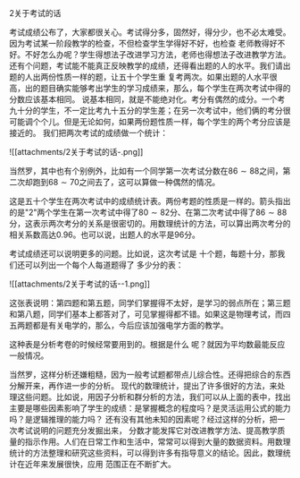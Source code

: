 2关于考试的话

考试成绩公布了，大家都很关心。考试得分多，固然好，得分少，也不必太难受。因为考试某一阶段教学的检查，不但检查学生学得好不好，也检查
老师教得好不好。不好怎么办呢？学生得想法子改进学习方法，老师也得想法子改进教学方法。
还有个问题，考试能不能真正反映教学的成绩，还得看出题的人的水平。我们请出题的人出两份性质一样的题，让五十个学生重
复考两次。如果出题的人水平很高，出的题目确实能够考出学生的学习成绩来，那么，每个学生在两次考试中得的分数应该基本相同。
说基本相同，就是不能绝对化。考分有偶然的成分。一个考九十分的学生，不一定比考九十五分的学生差；在另一次考试中，他们俩的考分很可能调个个儿。但是无论如何，如果两份题性质一样，每个学生的两个考分应该是接近的。
我们把两次考试的成绩做一个统计：

![[attachments/2关于考试的话-.png]]

当然罗，其中也有个别例外，比如有一个同学第一次考试分数在${86\sim88}$之间，第二次却跑到${68\sim70}$之间去了，这可以算做一种偶然的情况。

这是五十个学生在两次考试中的成绩统计表。两份考题的性质是一样的。箭头指出的是"2"两个学生在第一次考试中得了${80\sim82}$分、在第二次考试中得了${86\sim88}$分，这表示两次考分的关系是很密切的。用数理统计的方法，可以算出两次考分的相关系数高达0.96。也可以说，出题人的水平是96分。

考试成绩还可以说明更多的问题。比如说，这次考试是
十个题，每题十分，那我们还可以列出一个每个人每道题得了
多少分的表：

![[attachments/2关于考试的话--1.png]]

这张表说明：第四题和第五题，同学们掌握得不太好，是学习的弱点所在；第三题和第八题，同学们基本上都答对了，可见掌握得都不错。如果这是物理考试，而四五两题都是有关电学的，那么，今后应该加强电学方面的教学。

这种表是分析考卷的时候经常要用到的。根据是什么
呢？就因为平均数最能反应一般情况。

当然罗，这样分析还嫌粗糙，因为一般考试题都带点儿综合性。还得把综合的东西分解开来，再作进一步的分析。
现代的数理统计，提出了许多很好的方法，来处理这些问题。比如说，用因子分析和群分析的方法，我们可以从上面的表中，找出主要是哪些因素影响了学生的成绩：是掌握概念的程度吗？是灵活运用公式的能力吗？是逻辑推理的能力吗？
还有没有其他未知的因素呢？经过这样的分析，把一次考试说明的问题充分发掘出来，
分数才能发挥它对改进教学方法、提高教学质量的指示作用。人们在日常工作和生活中，常常可以得到大量的数据资料。用数理统计的方法整理和研究这些资料，可以得到许多有指导意义的结论。因此，数理统计在近年来发展很快，应用
范围正在不断扩大。